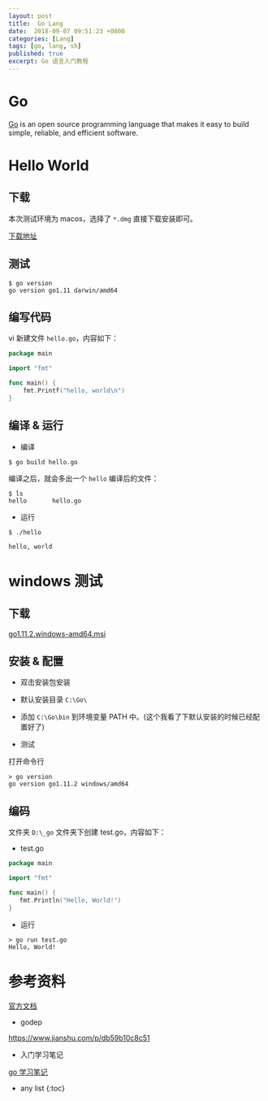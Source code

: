 ```yaml
---
layout: post
title:  Go Lang
date:  2018-09-07 09:51:23 +0800
categories: [Lang]
tags: [go, lang, sh]
published: true
excerpt: Go 语言入门教程
---
```


# Go

[Go](https://golang.org/) is an open source programming language that makes it easy to build simple, reliable, and efficient software.

# Hello World

## 下载

本次测试环境为 macos，选择了 `*.dmg` 直接下载安装即可。

[下载地址](https://golang.org/dl/)

## 测试

```
$ go version
go version go1.11 darwin/amd64
```

## 编写代码

vi 新建文件 `hello.go`，内容如下：

```go
package main

import "fmt"

func main() {
	fmt.Printf("hello, world\n")
}
```

## 编译 & 运行

- 编译

```
$ go build hello.go
```

编译之后，就会多出一个 `hello` 编译后的文件：

```
$ ls
hello		hello.go
```

- 运行

```
$ ./hello

hello, world
```

# windows 测试

## 下载

[go1.11.2.windows-amd64.msi](https://golang.org/doc/install?download=go1.11.2.windows-amd64.msi)

## 安装 & 配置

- 双击安装包安装

- 默认安装目录 `C:\Go\`

- 添加 `C:\Go\bin` 到环境变量 PATH 中。(这个我看了下默认安装的时候已经配置好了)

- 测试

打开命令行

```
> go version
go version go1.11.2 windows/amd64
```

## 编码

文件夹 `D:\_go` 文件夹下创建 test.go，内容如下：

- test.go

```go
package main

import "fmt"

func main() {
   fmt.Println("Hello, World!")
}
```

- 运行

```
> go run test.go
Hello, World!
```

# 参考资料

[官方文档](https://golang.org/doc/install)

- godep

https://www.jianshu.com/p/db59b10c8c51

- 入门学习笔记

[go 学习笔记](http://howistart.org/posts/go/1/)

* any list
{:toc}
